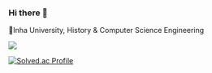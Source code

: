 ### Hi there 👋

🌱Inha University, History & Computer Science Engineering

<img src="https://img.shields.io/badge/C++-#00599C?style=flat-square&logo=C++&logoColor=white"/></a>



[![Solved.ac Profile](http://mazassumnida.wtf/api/v2/generate_badge?boj=yxin)](https://solved.ac/yxin/)   



<!--
**lxxyxin/lxxyxin** is a ✨ _special_ ✨ repository because its `README.md` (this file) appears on your GitHub profile.

Here are some ideas to get you started:

- 🔭 I’m currently working on ...
- 🌱 I’m currently learning ...
- 👯 I’m looking to collaborate on ...
- 🤔 I’m looking for help with ...
- 💬 Ask me about ...
- 📫 How to reach me: ...
- 😄 Pronouns: ...
- ⚡ Fun fact: ...
-->
